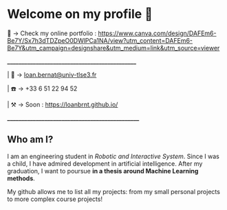# Welcome on my profile 👋

🌟 -> Check my online portfolio : https://www.canva.com/design/DAFEm6-Be7Y/Sx7h3dTDZpeO0DWlPCa1NA/view?utm_content=DAFEm6-Be7Y&utm_campaign=designshare&utm_medium=link&utm_source=viewer

**_____________________________________________**

| 📧 -> loan.bernat@univ-tlse3.fr

| ☎️ -> +33 6 51 22 94 52

| ⚒️ -> Soon : https://loanbrnt.github.io/ 

**______________________________________________**

## Who am I?

I am an engineering student in *Robotic and Interactive System*. Since I was a child, I have admired development in artificial intelligence. After my graduation, I want to poursue **in a thesis around Machine Learning methods**.

My github allows me to list all my projects: from my small personal projects to more complex course projects! 

